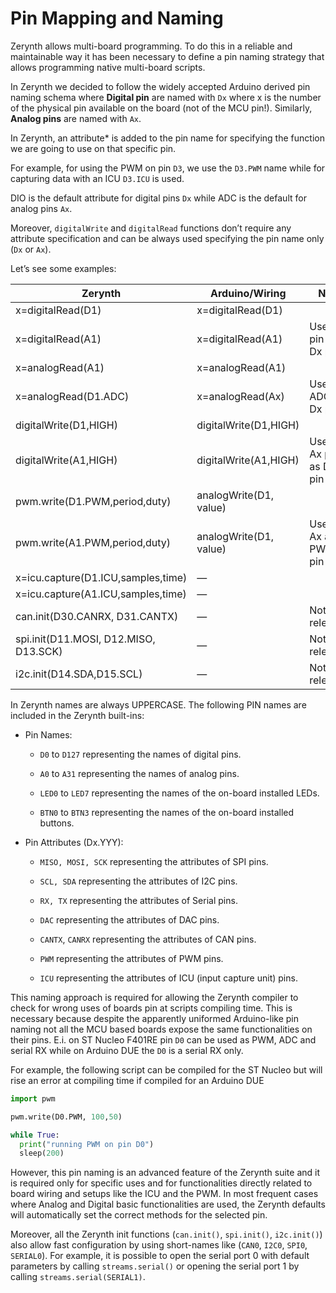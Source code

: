 # Pin Mapping and Naming

Zerynth allows multi-board programming. To do this in a reliable and maintainable way it has been necessary to define a pin naming strategy that allows programming native multi-board scripts.

In Zerynth we decided to follow the widely accepted Arduino derived pin naming schema where **Digital pin** are named with `Dx` where x is the number of the physical pin available on the board (not of the MCU pin!). Similarly, **Analog pins** are named with `Ax`.

In Zerynth, an attribute* is added to the pin name for specifying the function we are going to use on that specific pin.

For example, for using the PWM on pin `D3`, we use the `D3.PWM` name while for capturing data with an ICU `D3.ICU` is used.

DIO is the default attribute for digital pins `Dx` while ADC is the default for analog pins `Ax`.

Moreover, `digitalWrite` and `digitalRead` functions don’t require any attribute specification and can be always used specifying the pin name only (`Dx` or `Ax`).

Let’s see some examples:

| Zerynth                               | Arduino/Wiring         | Note                    |
|---------------------------------------|------------------------|-------------------------|
| x=digitalRead(D1)                     | x=digitalRead(D1)      |                         |
| x=digitalRead(A1)                     | x=digitalRead(A1)      | Use Ax pin as Dx pin    |
| x=analogRead(A1)                      | x=analogRead(A1)       |                         |
| x=analogRead(D1.ADC)                  | x=analogRead(Ax)       | Use of ADC on Dx pin    |
| digitalWrite(D1,HIGH)                 | digitalWrite(D1,HIGH)  |                         |
| digitalWrite(A1,HIGH)                 | digitalWrite(A1,HIGH)  | Use of Ax pin as Dx pin |
| pwm.write(D1.PWM,period,duty)         | analogWrite(D1, value) |                         |
| pwm.write(A1.PWM,period,duty)         | analogWrite(D1, value) | Use of Ax as PWM pin    |
| x=icu.capture(D1.ICU,samples,time)    | —                      |                         |
| x=icu.capture(A1.ICU,samples,time)    | —                      |                         |
| can.init(D30.CANRX, D31.CANTX)        | —                      | Not yet released        |
| spi.init(D11.MOSI, D12.MISO, D13.SCK) | —                      | Not yet released        |
| i2c.init(D14.SDA,D15.SCL)             | —                      | Not yet released        |
In Zerynth names are always UPPERCASE. The following PIN names are included in the Zerynth built-ins:


* Pin Names:


    * `D0` to `D127` representing the names of digital pins.


    * `A0` to `A31` representing the names of analog pins.


    * `LED0` to `LED7` representing the names of the on-board installed LEDs.


    * `BTN0` to `BTN3` representing the names of the on-board installed buttons.


* Pin Attributes (Dx.YYY):


    * `MISO, MOSI, SCK` representing the attributes of SPI pins.


    * `SCL, SDA` representing the attributes of I2C pins.


    * `RX, TX` representing the attributes of Serial pins.


    * `DAC` representing the attributes of DAC pins.


    * `CANTX`, `CANRX` representing the attributes of CAN pins.


    * `PWM` representing the attributes of PWM pins.


    * `ICU` representing the attributes of ICU (input capture unit) pins.

This naming approach is required for allowing the Zerynth compiler to check for wrong uses of boards pin at scripts compiling time. This is necessary because despite the apparently uniformed Arduino-like pin naming not all the MCU based boards expose the same functionalities on their pins. E.i. on ST Nucleo F401RE pin `D0` can be used as PWM, ADC and serial RX while on Arduino DUE the `D0` is a serial RX only.

For example, the following script can be compiled for the ST Nucleo but will rise an error at compiling time if compiled for an Arduino DUE

```py
import pwm

pwm.write(D0.PWM, 100,50)

while True:
  print("running PWM on pin D0")
  sleep(200)
```

However, this pin naming is an advanced feature of the Zerynth suite and it is required only for specific uses and for functionalities directly related to board wiring and setups like the ICU and the PWM. In most frequent cases where Analog and Digital basic functionalities are used, the Zerynth defaults will automatically set the correct methods for the selected pin.

Moreover, all the Zerynth init functions (`can.init()`, `spi.init()`, `i2c.init()`) also allow fast configuration by using short-names like (`CAN0`, `I2C0`, `SPI0`, `SERIAL0`). For example, it is possible to open the serial port 0 with default parameters by calling `streams.serial()` or opening the serial port 1 by calling `streams.serial(SERIAL1)`.

